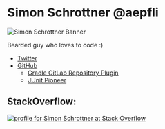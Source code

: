 # Simon Schrottner @aepfli

![Simon Schrottner Banner](https://github.com/aepfli/aepfli.github.io/blob/main/banner.jpeg?raw=true)

Bearded guy who loves to code :)

- [Twitter](https://twitter.com/aepfli)
- [GitHub](https://github.com/aepfli)
  - [Gradle GitLab Repository Plugin](https://github.com/aepfli/gradle-gitlab-repositories)
  - [JUnit Pioneer](https://junit-pioneer.org)

## StackOverflow:

[![profile for Simon Schrottner at Stack Overflow](https://stackoverflow.com/users/flair/3708208.png)](https://stackoverflow.com/users/3708208/simon-schrottner)
